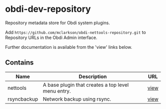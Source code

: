 # obdi-dev-repository
Repository metadata store for Obdi system plugins.

Add `https://github.com/mclarkson/obdi-nettools-repository.git` to Repository URLs in the Obdi Admin interface.

Further documentation is available from the 'view' links below.

## Contains

|        Name          |  Description     |        URL                                                   |
|----------------------|------------------|--------------------------------------------------------------|
| nettools           |  A base plugin that creates a top level menu entry. | [view](https://github.com/mclarkson/obdi-nettools) |
| rsyncbackup   |  Network backup using rsync. | [view](https://github.com/mclarkson/obdi-rsyncbackup) |

